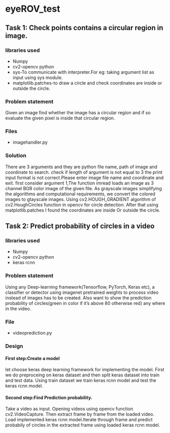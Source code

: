 # eyeROV_test
## Task 1: Check points contains a circular region in image.
### libraries used

 * Numpy
 * cv2-opencv python
 * sys-To communicate with interpreter.For eg: taking argument list as input using sys module.
 * matplotlib.patches-to draw a circle and check coordinates are inside or outside the circle.

### Problem statement

Given an image find whether the image has a circular region and if so evaluate the given
pixel is inside that circular region.

### Files
* imagehandler.py

### Solution
There are 3 arguments and they are python file name, path of image and coordinate to search.
check if length of argument is not equal to 3 the print input format is not correct.Please enter image file name and coordinate and exit.
first consider argument 1,The function imread loads an image as 3 channel BGR color image of the given file.
As grayscale images simplifying the algorithms and computational requirements, we convert the colored images to gtayscale images.
Using cv2.HOUGH_GRADIENT algorithm of cv2.HoughCircles function in opencv for circle detection.
After that using matplotlib.patches I found the coordinates are inside Or outside the circle.



## Task 2: Predict probability of circles in a video 
### libraries used
 * Numpy
 * cv2-opencv python
 * keras rcnn
 
### Problem statement
Using any Deep-learning framework(Tensorflow, PyTorch, Keras etc), a classifier
or detector using imagenet pretrained weights to process video instead of images has to be created. Also
want to show the prediction probability of circles(green in color if it’s above 80 otherwise red) any where in the video.
### File

* videoprediction.py

### Design

#### First step:Create a model

let choose keras deep learning framework for implementing the model. First we do preproceing on keras dataset and then split keras dataset into train and test data.
Using train dataset we train keras rcnn model and test the keras rcnn model. 
#### Second step:Find Prediction probability.

Take a video as input.
Opening videos using opencv function cv2.VideoCapture. Then extract frame by frame from the loaded video.
Load implemented keras rcnn model.Iterate through frame and predict probabily of circles in the extracted frame using loaded keras rcnn model.




